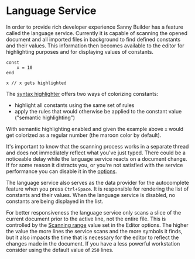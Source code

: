 # Language Service

In order to provide rich developer experience Sanny Builder has a feature called the language service. Currently it is capable of scanning the opened document and all imported files in background to find defined constants and their values. This information then becomes available to the editor for highlighting purposes and for displaying values of constants.

```text
const
    x = 10
end

x // x gets highlighted
```

The [syntax highlighter](options/syntax-highlighting.md) offers two ways of colorizing constants:

* highlight all constants using the same set of rules
* apply the rules that would otherwise be applied to the constant value \("semantic highlighting"\)

With semantic highlighting enabled and given the example above `x` would get colorized as a regular number \(the maroon color by default\).

It's important to know that the scanning process works in a separate thread and does not immediately reflect what you've just typed. There could be a noticeable delay while the language service reacts on a document change. If for some reason it distracts you, or you're not satisfied with the service performance you can disable it in the [options](options/editor.md#editor-configuration).

The language service also serves as the data provider for the autocomplete feature when you press `Ctrl+Space`. It is responsible for rendering the list of constants and their values. When the language service is disabled, no constants are being displayed in the list.

For better responsiveness the language service only scans a slice of the current document prior to the active line, not the entire file. This is controlled by the [Scanning range](options/editor.md#code-scan-distance) value set in the Editor options. The higher the value the more lines the service scans and the more symbols it finds, but it also impacts the time that is necessary for the editor to reflect the changes made in the document. If you have a less powerful workstation consider using the default value of `250` lines.



